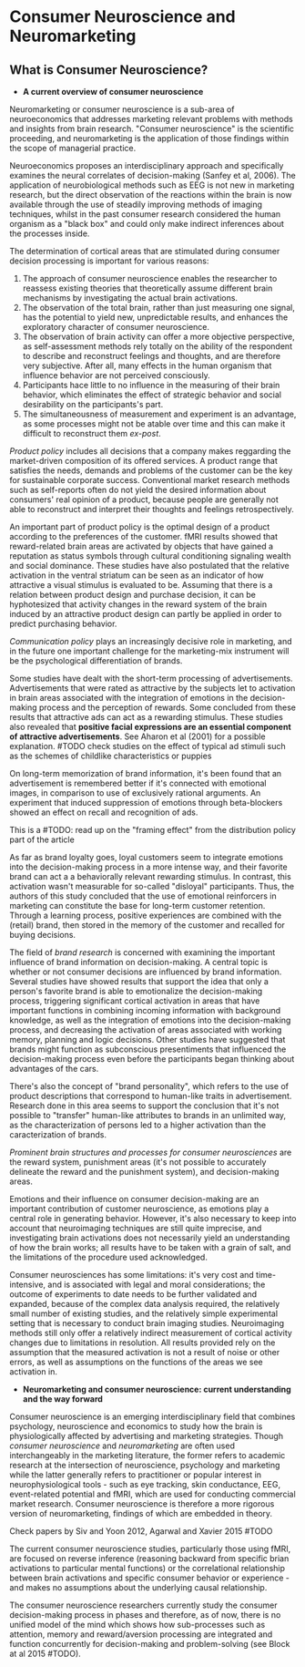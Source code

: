 # Consumer Neuroscience and Neuromarketing

## What is Consumer Neuroscience?

- __A current overview of consumer neuroscience__

Neuromarketing or consumer neuroscience is a sub-area of neuroeconomics that addresses marketing relevant problems with methods and insights from brain research. "Consumer neuroscience" is the scientific proceeding, and neuromarketing is the application of those findings within the scope of managerial practice.

Neuroeconomics proposes an interdisciplinary approach and specifically examines the neural correlates of decision-making (Sanfey et al, 2006). The application of neurobiological methods such as EEG is not new in marketing research, but the direct observation of the reactions within the brain is now available through the use of steadily improving methods of imaging techniques, whilst in the past consumer research considered the human organism as a "black box" and could only make indirect inferences about the processes inside.

The determination of cortical areas that are stimulated during consumer decision processing is important for various reasons:

1. The approach of consumer neuroscience enables the researcher to reassess existing theories that theoretically assume different brain mechanisms by investigating the actual brain activations.
2. The observation of the total brain, rather than just measuring one signal, has the potential to yield new, unpredictable results, and enhances the exploratory character of consumer neuroscience.
3. The observation of brain activity can offer a more objective perspective, as self-assessment methods rely totally on the ability of the respondent to describe and reconstruct feelings and thoughts, and are therefore very subjective. After all, many effects in the human organism that influence behavior are not perceived consciously.
4. Participants hace little to no influence in the measuring of their brain behavior, which eliminates the effect of strategic behavior and social desirability on the participants's part.
5. The simultaneousness of measurement and experiment is an advantage, as some processes might not be atable over time and this can make it difficult to reconstruct them _ex-post_.

_Product policy_ includes all decisions that a company makes reggarding the market-driven composition of its offered services. A product range that satisfies the needs, demands and problems of the customer can be the key for sustainable corporate success. Conventional market research methods such as self-reports often do not yield the desired information about consumers' real opinion of a product, because people are generally not able to reconstruct and interpret their thoughts and feelings retrospectively.

An important part of product policy is the optimal design of a product according to the preferences of the customer. fMRI results showed that reward-related brain areas are activated by objects that have gained a reputation as status symbols through cultural conditioning signaling wealth and social dominance. These studies have also postulated that the relative activation in the ventral striatum can be seen as an indicator of how attractive a visual stimulus is evaluated to be. Assuming that there is a relation between product design and purchase decision, it can be hyphotesized that activity changes in the reward system of the brain induced by an attractive product design can partly be applied in order to predict purchasing behavior.

_Communication policy_ plays an increasingly decisive role in marketing, and in the future one important challenge for the marketing-mix instrument will be the psychological differentiation of brands.

Some studies have dealt with the short-term processing of advertisements. Advertisements that were rated as attractive by the subjects let to activation in brain areas associated with the integration of emotions in the decision-making process and the perception of rewards. Some concluded from these results that attractive ads can act as a rewarding stimulus. These studies also revealed that __positive facial expressions are an essential component of attractive advertisements__. See Aharon et al (2001) for a possible explanation. #TODO check studies on the effect of typical ad stimuli such as the schemes of childlike characteristics or puppies

On long-term memorization of brand information, it's been found that an advertisement is remembered better if it's connected with emotional images, in comparison to use of exclusively rational arguments. An experiment that induced suppression of emotions through beta-blockers showed an effect on recall and recognition of ads.

This is a #TODO: read up on the "framing effect" from the distribution policy part of the article

As far as brand loyalty goes, loyal customers seem to integrate emotions into the decision-making process in a more intense way, and their favorite brand can act a a behaviorally relevant rewarding stimulus. In contrast, this activation wasn't measurable for so-called "disloyal" participants. Thus, the authors of this study concluded that the use of emotional reinforcers in marketing can constitute the base for long-term customer retention. Through a learning process, positive experiences are combined with the (retail) brand, then stored in the memory of the customer and recalled for buying decisions.

The field of _brand research_ is concerned with examining the important influence of brand information on decision-making. A central topic is whether or not consumer decisions are influenced by brand information. Several studies have showed results that support the idea that only a person's favorite brand is able to emotionalize the decision-making process, triggering significant cortical activation in areas that have important functions in combining incoming information with background knowledge, as well as the integration of emotions into the decision-making process, and decreasing the activation of areas associated with working memory, planning and logic decisions. Other studies have suggested that brands might function as subconscious presentiments that influenced the decision-making process even before the participants began thinking about advantages of the cars.

There's also the concept of "brand personality", which refers to the use of product descriptions that correspond to human-like traits in advertisement. Research done in this area seems to support the conclusion that it's not possible to "transfer" human-like attributes to brands in an unlimited way, as the characterization of persons led to a higher activation than the caracterization of brands.

_Prominent brain structures and processes for consumer neurosciences_ are the reward system, punishment areas (it's not possible to accurately delineate the reward and the punishment system), and decision-making areas.

Emotions and their influence on consumer decision-making are an important contribution of customer neuroscience, as emotions play a central role in generating behavior. However, it's also necessary to keep into account that neuroimaging techniques are still quite imprecise, and investigating brain activations does not necessarily yield an understanding of how the brain works; all results have to be taken with a grain of salt, and the limitations of the procedure used acknowledged.

Consumer neurosciences has some limitations: it's very cost and time-intensive, and is associated with legal and moral considerations; the outcome of experiments to date needs to be further validated and expanded, because of the complex data analysis required, the relatively small number of existing studies, and the relatively simple experimental setting that is necessary to conduct brain imaging studies. Neuroimaging methods still only offer a relatively indirect measurement of cortical activity changes due to limitations in resolution. All results provided rely on the assumption that the measured activation is not a result of noise or other errors, as well as assumptions on the functions of the areas we see activation in.

- __Neuromarketing and consumer neuroscience: current understanding and the way forward__

Consumer neuroscience is an emerging interdisciplinary field that combines psychology, neuroscience and economics to study how the brain is physiologically affected by advertising and marketing strategies. Though _consumer neuroscience_ and _neuromarketing_ are often used interchangeably in the marketing literature, the former refers to academic research at the intersection of neuroscience, psychology and marketing while the latter generally refers to practitioner or popular interest in neurophysiological tools - such as eye tracking, skin conductance, EEG, event-related potential and fMRI, which are used for conducting commercial market research. Consumer neuroscience is therefore a more rigorous version of neuromarketing, findings of which are embedded in theory.

Check papers by Siv and Yoon 2012, Agarwal and Xavier 2015 #TODO

The current consumer neuroscience studies, particularly those using fMRI, are focused on reverse inference (reasoning backward from specific brian activations to particular mental functions) or the correlational relationship between brain activations and specific consumer behavior or experience - and makes no assumptions about the underlying causal relationship.

The consumer neuroscience researchers currently study the consumer decision-making process in phases and therefore, as of now, there is no unified model of the mind which shows how sub-processes such as attention, memory and reward/aversion processing are integrated and function concurrently for decision-making and problem-solving (see Block at al 2015 #TODO).
